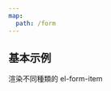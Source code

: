 ```yaml
---
map:
  path: /form
---
```


## 基本示例

渲染不同種類的 el-form-item

<demo
  src="../components/form/basicForm.vue"
  title="enhanced el-form"
  desc="示範傳入不同type 自動渲染對應的form-item">
</demo>

<API src="../components/EnhancedElForm.vue" lang="zh"></API>
